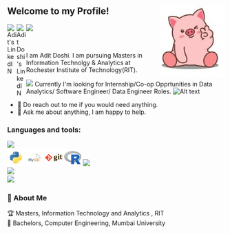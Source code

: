 ## Welcome to my Profile!  <img align="right" src="https://github.com/Aditdoshi1/Aditdoshi1/blob/main/Assets/piggy.jpg" width="150px">
<a href="mailto:ad8343@rit.edu">
  <img align="left" alt="Adit's LinkedIN" width="22px" src="https://upload.wikimedia.org/wikipedia/commons/7/7e/Gmail_icon_%282020%29.svg" />
</a>

<a href="https://www.linkedin.com/in/adit-doshi1/">
  <img align="left" alt="Adit Doshi's LinkedIN" width="22px" src="https://raw.githubusercontent.com/peterthehan/peterthehan/master/assets/linkedin.svg" />
</a>


![](https://visitor-badge.glitch.me/badge?page_id=Aditdoshi1.Aditdoshi1)


<br />

I am Adit Doshi. I am pursuing Masters in Information Technolgy & Analytics at Rochester Institute of Technology(RIT).

<img src="https://img.icons8.com/color/24/000000/find-matching-job.png" width="22px"/> Currently I'm looking for Internship/Co-op Opprtunities in Data Analytics/ Software Engineer/ Data Engineer Roles.
  ![Alt text](https://i.gifer.com/Dtf.gif?)
- 💼 Do reach out to me if you would need anything.
- 💬 Ask me about anything, I am happy to help.

### Languages and tools:
<code><img height="60" src="https://camo.githubusercontent.com/651195b8c66a9dd22316e672992077dbcecea4ca904b45a6681558ebc0ecc517/68747470733a2f2f75706c6f61642e77696b696d656469612e6f72672f77696b6970656469612f656e2f7468756d622f332f33302f4a6176615f70726f6772616d6d696e675f6c616e67756167655f6c6f676f2e7376672f33303070782d4a6176615f70726f6772616d6d696e675f6c616e67756167655f6c6f676f2e7376672e706e67"> </code>
<code><img height="40" src="https://raw.githubusercontent.com/github/explore/80688e429a7d4ef2fca1e82350fe8e3517d3494d/topics/python/python.png"></code>
<code><img height="40" src="https://raw.githubusercontent.com/github/explore/80688e429a7d4ef2fca1e82350fe8e3517d3494d/topics/mysql/mysql.png"></code>
<code><img height="40" src="https://raw.githubusercontent.com/github/explore/80688e429a7d4ef2fca1e82350fe8e3517d3494d/topics/git/git.png"></code>
<code><img height="40" src="https://raw.githubusercontent.com/github/explore/80688e429a7d4ef2fca1e82350fe8e3517d3494d/topics/r/r.png"></code>
<code><img height="40" src="https://adamlangley.com.au/wp-content/uploads/2019/12/php-logo-678x381.png"> </code>
<code><img height="40" src="https://linksinternational.com/wp-content/uploads/2020/09/Tableau-Logo-300x200.png"> </code>
<code><img height="40" src="https://digital.ai/sites/default/files/pictures/styles/maxwidth_300/public/pt_logos/mongodb.png?itok=pYTrNt-U"> </code>




### 🚧 About Me 
<!-- TODO-IST:START -->
🏆 Masters, Information Technology and Analytics , RIT        
🌸 Bachelors, Computer Engineering, Mumbai University
<!-- TODO-IST:END -->








